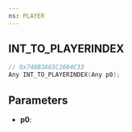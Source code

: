 ```yaml
---
ns: PLAYER
---
```

## INT_TO_PLAYERINDEX

```c
// 0x748B3A65C2604C33
Any INT_TO_PLAYERINDEX(Any p0);
```

## Parameters
* **p0**:
